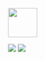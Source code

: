 <!-- [![Hits](https://hits.seeyoufarm.com/api/count/incr/badge.svg?url=https%3A%2F%2Fgithub.com%2Fsssseulg2&count_bg=%23A488EB&title_bg=%235A8AE5&icon=atom.svg&icon_color=%23FFFFFF&title=WELCOME&edge_flat=false)](https://hits.seeyoufarm.com) -->
<img src="https://noticon-static.tammolo.com/dgggcrkxq/image/upload/v1651566999/noticon/xgnjqiiapirbz9ixdiol.gif" width="60"/>

<!-- <a href="https://iseulgizzz.oopy.io"><img src="https://img.shields.io/badge/Resume-018EF5?style=flat-square&logo=About.me&logoColor=white&link=https://iseulgizzz.oopy.io"/></a> -->

<p><a href="https://iseulgi.notion.site/19ed48d421504902941bb050bc33257c"><img src="https://img.shields.io/badge/Tech diary-A9BCF5?style=flat-square&logo=GitHub Sponsors&logoColor=white&link=https://iseulgi.notion.site/19ed48d421504902941bb050bc33257c"/></a>
<a href="mailto:iseulgizzz@gmail.com"><img src="https://img.shields.io/badge/Gmail-D0A9F5?style=flat-square&logo=Gmail&logoColor=white&link=mailto:iseulgizzz@gmail.com"/></a></p>


<!--
**sssseulg2/sssseulg2** is a ✨ _special_ ✨ repository because its `README.md` (this file) appears on your GitHub profile.

Here are some ideas to get you started:

- 🔭 I’m currently working on ...
- 🌱 I’m currently learning ...
- 👯 I’m looking to collaborate on ...
- 🤔 I’m looking for help with ...
- 💬 Ask me about ...
- 📫 How to reach me: ...
- 😄 Pronouns: ...
- ⚡ Fun fact: ...
-->

